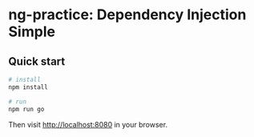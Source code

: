 # ng-practice: Dependency Injection Simple

## Quick start

```bash
# install 
npm install

# run
npm run go
```

Then visit [http://localhost:8080](http://localhost:8080) in your browser. 


